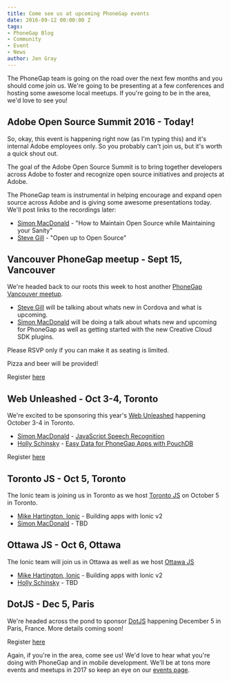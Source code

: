 ```yaml
---
title: Come see us at upcoming PhoneGap events
date: 2016-09-12 00:00:00 Z
tags:
- PhoneGap Blog
- Community
- Event
- News
author: Jen Gray
---
```


The PhoneGap team is going on the road over the next few months and you should come join us. We're going to be presenting at a few conferences and hosting some awesome local meetups. If you're going to be in the area, we'd love to see you!

## Adobe Open Source Summit 2016 - Today!

So, okay, this event is happening right now (as I'm typing this) and it's internal Adobe employees only. So you probably can't join us, but it's worth a quick shout out.

The goal of the Adobe Open Source Summit is to bring together developers across Adobe to foster and recognize open source initiatives and projects at Adobe.

The PhoneGap team is instrumental in helping encourage and expand open source across Adobe and is giving some awesome presentations today. We'll post links to the recordings later:

- [Simon MacDonald](https://twitter.com/macdonst) - "How to Maintain Open Source while Maintaining your Sanity"
- [Steve Gill](https://twitter.com/stevesgill) - "Open up to Open Source"

## Vancouver PhoneGap meetup - Sept 15, Vancouver

We're headed back to our roots this week to host another [PhoneGap Vancouver meetup](https://www.meetup.com/Vancouver-PhoneGap-Meetup/events/233382686/).

- [Steve Gill](https://twitter.com/stevesgill) will be talking about whats new in Cordova and what is upcoming.
- [Simon MacDonald](https://twitter.com/macdonst) will be doing a talk about whats new and upcoming for PhoneGap as well as getting started with the new Creative Cloud SDK plugins.

Please RSVP only if you can make it as seating is limited.

Pizza and beer will be provided!

Register [here](https://www.meetup.com/Vancouver-PhoneGap-Meetup/events/233382686/)

## Web Unleashed - Oct 3-4, Toronto

We're excited to be sponsoring this year's [Web Unleashed](http://fitc.ca/event/webu16/) happening October 3-4 in Toronto.

- [Simon MacDonald](https://twitter.com/macdonst) - [JavaScript Speech Recognition](http://fitc.ca/presentation/javascript-speech-recognition-2/)
- [Holly Schinsky](https://twitter.com/devgirlFL) - [Easy Data for PhoneGap Apps with PouchDB](http://fitc.ca/presentation/easy-data-phonegap-apps-pouchdb/)

Register [here](http://fitc.ca/event/webu16/)

## Toronto JS - Oct 5, Toronto

The Ionic team is joining us in Toronto as we host [Toronto JS](https://www.meetup.com/torontojs/events/233920303/) on October 5 in Toronto.

- [Mike Hartington, Ionic](https://twitter.com/mhartington) - Building apps with Ionic v2
- [Simon MacDonald](https://twitter.com/macdonst) - TBD

## Ottawa JS - Oct 6, Ottawa

The Ionic team will join us in Ottawa as well as we host [Ottawa JS](https://www.meetup.com/torontojs/events/233920303/)

- [Mike Hartington, Ionic](https://twitter.com/mhartington) - Building apps with Ionic v2
- [Holly Schinsky](https://twitter.com/devgirlFL) - TBD

## DotJS - Dec 5, Paris

We're headed across the pond to sponsor [DotJS](http://www.dotjs.io/) happening December 5 in Paris, France. More details coming soon!

Register [here](http://www.dotjs.io/)

Again, if you're in the area, come see us! We'd love to hear what you're doing with PhoneGap and in mobile development. We'll be at tons more events and meetups in 2017 so keep an eye on our [events page](http://phonegap.com/event/).
